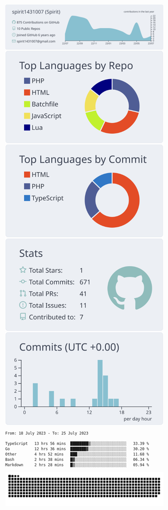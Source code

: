 [![](https://raw.githubusercontent.com/spirit1431007/spirit1431007/master/profile-summary-card-output/nord_bright/0-profile-details.svg)](https://git.io/spiritx)
[![](https://raw.githubusercontent.com/spirit1431007/spirit1431007/master/profile-summary-card-output/nord_bright/1-repos-per-language.svg)](https://git.io/spiritx) [![](https://raw.githubusercontent.com/spirit1431007/spirit1431007/master/profile-summary-card-output/nord_bright/2-most-commit-language.svg)](https://git.io/spiritx)
[![](https://raw.githubusercontent.com/spirit1431007/spirit1431007/master/profile-summary-card-output/nord_bright/3-stats.svg)](https://git.io/spiritx) [![](https://raw.githubusercontent.com/spirit1431007/spirit1431007/master/profile-summary-card-output/nord_bright/4-productive-time.svg)](https://git.io/spiritx)

<!--START_SECTION:waka-->

```txt
From: 18 July 2023 - To: 25 July 2023

TypeScript   13 hrs 56 mins  ████████▒░░░░░░░░░░░░░░░░   33.39 %
Go           12 hrs 36 mins  ███████▓░░░░░░░░░░░░░░░░░   30.20 %
Other        4 hrs 52 mins   ███░░░░░░░░░░░░░░░░░░░░░░   11.68 %
Bash         2 hrs 38 mins   █▓░░░░░░░░░░░░░░░░░░░░░░░   06.34 %
Markdown     2 hrs 28 mins   █▒░░░░░░░░░░░░░░░░░░░░░░░   05.94 %
```

<!--END_SECTION:waka-->

![contribution](https://github.com/spirit1431007/spirit1431007/blob/output/github-contribution-grid-snake.svg)
